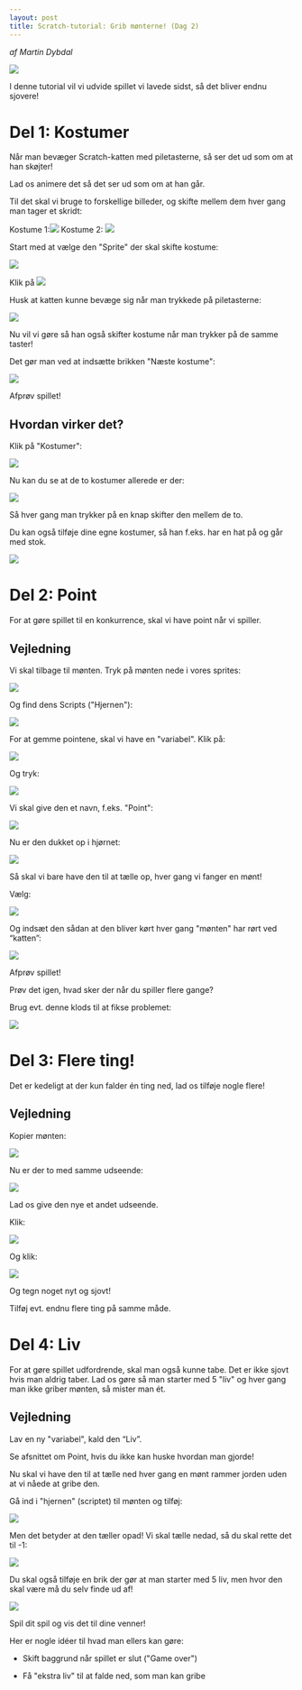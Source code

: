 ```yaml
---
layout: post
title: Scratch-tutorial: Grib mønterne! (Dag 2)
---
```

*af Martin Dybdal*

![](del2-billeder/image_00.png)

I denne tutorial vil vi udvide spillet vi lavede sidst, så det bliver endnu sjovere!

# Del 1: Kostumer

Når man bevæger Scratch-katten med piletasterne, så ser det ud som om at han skøjter!

Lad os animere det så det ser ud som om at han går.

Til det skal vi bruge to forskellige billeder, og skifte mellem dem hver gang man tager et skridt:

Kostume 1:![](del2-billeder/image_01.png)             Kostume 2: ![](del2-billeder/image_02.png)

Start med at vælge den "Sprite" der skal skifte kostume: 

![](del2-billeder/image_03.png)

Klik på ![](del2-billeder/image_04.png)

Husk at katten kunne bevæge sig når man trykkede på piletasterne:

![](del2-billeder/image_05.png)

Nu vil vi gøre så han også skifter kostume når man trykker på de samme taster!

Det gør man ved at indsætte brikken "Næste kostume":

![](del2-billeder/image_06.png)

Afprøv spillet!

## Hvordan virker det?

Klik på "Kostumer":

![](del2-billeder/image_07.png)

Nu kan du se at de to kostumer allerede er der:

![](del2-billeder/image_08.png)

Så hver gang man trykker på en knap skifter den mellem de to.

Du kan også tilføje dine egne kostumer, så han f.eks. har en hat på og går med stok.

![](del2-billeder/image_09.png)

# Del 2: Point

For at gøre spillet til en konkurrence, skal vi have point når vi spiller.

## Vejledning

Vi skal tilbage til mønten. Tryk på mønten nede i vores sprites:

![](del2-billeder/image_10.png)

Og find dens Scripts ("Hjernen"):

![](del2-billeder/image_11.png)

For at gemme pointene, skal vi have en "variabel". Klik på: 

![](del2-billeder/image_12.png)

Og tryk: 

![](del2-billeder/image_13.png)

Vi skal give den et navn, f.eks. "Point":

![](del2-billeder/image_14.png)

Nu er den dukket op i hjørnet:

![](del2-billeder/image_15.png)

Så skal vi bare have den til at tælle op, hver gang vi fanger en mønt!

Vælg:

![](del2-billeder/image_16.png)

Og indsæt den sådan at den bliver kørt hver gang "mønten" har rørt ved “katten”:

![](del2-billeder/image_17.png)

Afprøv spillet!

Prøv det igen, hvad sker der når du spiller flere gange?

Brug evt. denne klods til at fikse problemet:

![](del2-billeder/image_18.png)

# Del 3: Flere ting!

Det er kedeligt at der kun falder én ting ned, lad os tilføje nogle flere!

## Vejledning

Kopier mønten:

![](del2-billeder/image_19.png)

Nu er der to med samme udseende:

![](del2-billeder/image_20.png)

Lad os give den nye et andet udseende.

Klik:

![](del2-billeder/image_21.png)

Og klik:

![](del2-billeder/image_22.png)

Og tegn noget nyt og sjovt!

Tilføj evt. endnu flere ting på samme måde.

# Del 4: Liv

For at gøre spillet udfordrende, skal man også kunne tabe. Det er ikke sjovt hvis man aldrig taber. Lad os gøre så man starter med 5 "liv" og hver gang man ikke griber mønten, så mister man ét.

## Vejledning

Lav en ny "variabel", kald den “Liv”. 

Se afsnittet om Point, hvis du ikke kan huske hvordan man gjorde!

Nu skal vi have den til at tælle ned hver gang en mønt rammer jorden uden at vi nåede at gribe den. 

Gå ind i "hjernen" (scriptet) til mønten og tilføj:

![](del2-billeder/image_23.png)

Men det betyder at den tæller opad! Vi skal tælle nedad, så du skal rette det til -1:

![](del2-billeder/image_24.png)

Du skal også tilføje en brik der gør at man starter med 5 liv, men hvor den skal være må du selv finde ud af!

![](del2-billeder/image_25.png)

Spil dit spil og vis det til dine venner!

Her er nogle idéer til hvad man ellers kan gøre:

* Skift baggrund når spillet er slut ("Game over")

* Få "ekstra liv" til at falde ned, som man kan gribe

